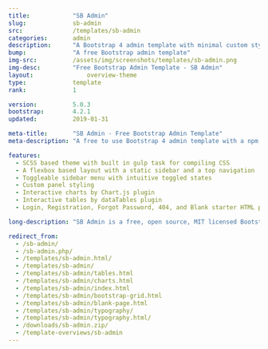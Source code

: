 ```yaml
---
title:            "SB Admin"
slug:             sb-admin
src:              /templates/sb-admin
categories:       admin
description:      "A Bootstrap 4 admin template with minimal custom styling and an advanced development environment - a perfect starter template for building web apps, dashboards, and admin panels"
bump:             "A free Bootstrap admin template"
img-src:          /assets/img/screenshots/templates/sb-admin.png
img-desc:         "Free Bootstrap Admin Template - SB Admin"
layout:		    	  overview-theme
type:             template
rank:             1

version:          5.0.3
bootstrap:        4.2.1
updated:          2019-01-31

meta-title:       "SB Admin - Free Bootstrap Admin Template"
meta-description: "A free to use Bootstrap 4 admin template with a npm, gulp.js, and browserSync based workflow environment included. A perfect boilerplate template for creating web apps and dashboard UI's."

features:
  - SCSS based theme with built in gulp task for compiling CSS
  - A flexbox based layout with a static sidebar and a top navigation
  - Toggleable sidebar menu with intuitive toggled states
  - Custom panel styling
  - Interactive charts by Chart.js plugin
  - Interactive tables by dataTables plugin
  - Login, Registration, Forgot Password, 404, and Blank starter HTML pages

long-description: "SB Admin is a free, open source, MIT licensed Bootstrap admin template. This template uses the default Bootstrap 4 styles along with a variety of plugins to create a powerful framework for creating admin panels, web apps, or dashboard UI's for your next project."

redirect_from:
  - /sb-admin/
  - /sb-admin.php/
  - /templates/sb-admin.html/
  - /templates/sb-admin/
  - /templates/sb-admin/tables.html
  - /templates/sb-admin/charts.html
  - /templates/sb-admin/index.html
  - /templates/sb-admin/bootstrap-grid.html
  - /templates/sb-admin/blank-page.html
  - /templates/sb-admin/typography/
  - /templates/sb-admin/typography.html/
  - /downloads/sb-admin.zip/
  - /template-overviews/sb-admin
---
```

